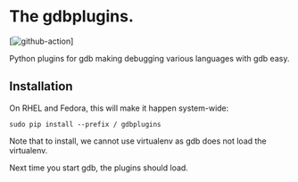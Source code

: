 # The gdbplugins.

[![github-action](https://github.com/jarovo/gdbplugins/actions/workflows/github-action.yml/badge.svg)]

Python plugins for gdb making debugging various languages with gdb easy.


## Installation

On RHEL and Fedora, this will make it happen system-wide:

    sudo pip install --prefix / gdbplugins

Note that to install, we cannot use virtualenv as gdb does not load the virtualenv.

Next time you start gdb, the plugins should load.
